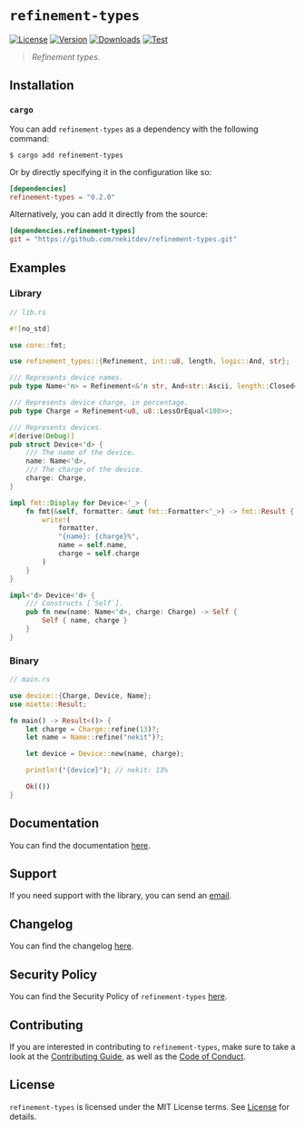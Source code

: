 # `refinement-types`

[![License][License Badge]][License]
[![Version][Version Badge]][Crate]
[![Downloads][Downloads Badge]][Crate]
[![Test][Test Badge]][Actions]

> *Refinement types.*

## Installation

### `cargo`

You can add `refinement-types` as a dependency with the following command:

```console
$ cargo add refinement-types
```

Or by directly specifying it in the configuration like so:

```toml
[dependencies]
refinement-types = "0.2.0"
```

Alternatively, you can add it directly from the source:

```toml
[dependencies.refinement-types]
git = "https://github.com/nekitdev/refinement-types.git"
```

## Examples

### Library

```rust
// lib.rs

#![no_std]

use core::fmt;

use refinement_types::{Refinement, int::u8, length, logic::And, str};

/// Represents device names.
pub type Name<'n> = Refinement<&'n str, And<str::Ascii, length::Closed<1, 32>>>;

/// Represents device charge, in percentage.
pub type Charge = Refinement<u8, u8::LessOrEqual<100>>;

/// Represents devices.
#[derive(Debug)]
pub struct Device<'d> {
    /// The name of the device.
    name: Name<'d>,
    /// The charge of the device.
    charge: Charge,
}

impl fmt::Display for Device<'_> {
    fn fmt(&self, formatter: &mut fmt::Formatter<'_>) -> fmt::Result {
        write!(
            formatter,
            "{name}: {charge}%",
            name = self.name,
            charge = self.charge
        )
    }
}

impl<'d> Device<'d> {
    /// Constructs [`Self`].
    pub fn new(name: Name<'d>, charge: Charge) -> Self {
        Self { name, charge }
    }
}
```

### Binary

```rust
// main.rs

use device::{Charge, Device, Name};
use miette::Result;

fn main() -> Result<()> {
    let charge = Charge::refine(13)?;
    let name = Name::refine("nekit")?;

    let device = Device::new(name, charge);

    println!("{device}"); // nekit: 13%

    Ok(())
}
```

## Documentation

You can find the documentation [here][Documentation].

## Support

If you need support with the library, you can send an [email][Email].

## Changelog

You can find the changelog [here][Changelog].

## Security Policy

You can find the Security Policy of `refinement-types` [here][Security].

## Contributing

If you are interested in contributing to `refinement-types`, make sure to take a look at the
[Contributing Guide][Contributing Guide], as well as the [Code of Conduct][Code of Conduct].

## License

`refinement-types` is licensed under the MIT License terms. See [License][License] for details.

[Email]: mailto:support@nekit.dev

[Discord]: https://nekit.dev/chat

[Actions]: https://github.com/nekitdev/refinement-types/actions

[Changelog]: https://github.com/nekitdev/refinement-types/blob/main/CHANGELOG.md
[Code of Conduct]: https://github.com/nekitdev/refinement-types/blob/main/CODE_OF_CONDUCT.md
[Contributing Guide]: https://github.com/nekitdev/refinement-types/blob/main/CONTRIBUTING.md
[Security]: https://github.com/nekitdev/refinement-types/blob/main/SECURITY.md

[License]: https://github.com/nekitdev/refinement-types/blob/main/LICENSE

[Crate]: https://crates.io/crates/refinement-types
[Documentation]: https://docs.rs/refinement-types

[License Badge]: https://img.shields.io/crates/l/refinement-types
[Version Badge]: https://img.shields.io/crates/v/refinement-types
[Downloads Badge]: https://img.shields.io/crates/dr/refinement-types
[Test Badge]: https://github.com/nekitdev/refinement-types/workflows/test/badge.svg
